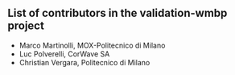 ## List of contributors in the validation-wmbp project

* Marco Martinolli, MOX-Politecnico di Milano
* Luc Polverelli, CorWave SA
* Christian Vergara, Politecnico di Milano
